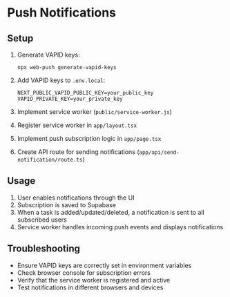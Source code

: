 # Push Notifications

## Setup

1. Generate VAPID keys:
   ```
   npx web-push generate-vapid-keys
   ```

2. Add VAPID keys to `.env.local`:
   ```
   NEXT_PUBLIC_VAPID_PUBLIC_KEY=your_public_key
   VAPID_PRIVATE_KEY=your_private_key
   ```

3. Implement service worker (`public/service-worker.js`)

4. Register service worker in `app/layout.tsx`

5. Implement push subscription logic in `app/page.tsx`

6. Create API route for sending notifications (`app/api/send-notification/route.ts`)

## Usage

1. User enables notifications through the UI
2. Subscription is saved to Supabase
3. When a task is added/updated/deleted, a notification is sent to all subscribed users
4. Service worker handles incoming push events and displays notifications

## Troubleshooting

- Ensure VAPID keys are correctly set in environment variables
- Check browser console for subscription errors
- Verify that the service worker is registered and active
- Test notifications in different browsers and devices